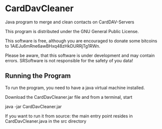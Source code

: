 CardDavCleaner
==============

Java program to merge and clean contacts on CardDAV-Servers

This program is distributed under the GNU General Public License.

This software is free, although you are encouraged to donate some bitcoins to 1AiEJu6mRne6awBHxq48zHkDURRjTg1RWn.

Please be aware, that this software is under development and may contain errors. SRSoftware is not responsible for the safety of you data!

Running the Program
-------------------

To run the program, you need to have a java virtual machine installed.

Download the CardDavCleaner.jar file and from a terminal, start

java -jar CardDavCleaner.jar


If you want to run it from source: the main entry point resides in CardDavCleaner.java in the src directory